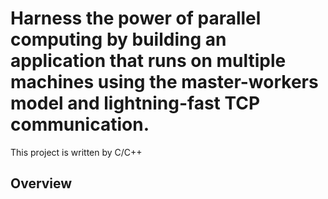 # Harness the power of parallel computing by building an application that runs on multiple machines using the master-workers model and lightning-fast TCP communication.

This project is written by C/C++

## Overview
